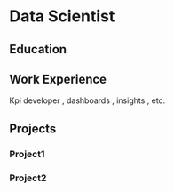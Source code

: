 # Data Scientist

## Education

## Work Experience
Kpi developer , dashboards , insights , etc.

## Projects

### Project1

### Project2
